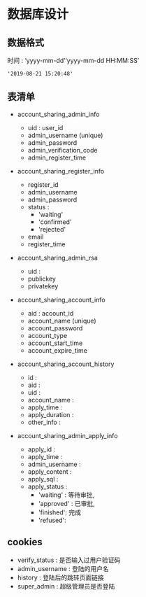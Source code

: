 # 数据库设计
## 数据格式
时间 : ‘yyyy-mm-dd’‘yyyy-mm-dd HH:MM:SS’

    '2019-08-21 15:20:48'
## 表清单

- account_sharing_admin_info
    - uid : user_id
    - admin_username (unique)
    - admin_password
    - admin_verification_code
    - admin_register_time 

- account_sharing_register_info
    - register_id
    - admin_username
    - admin_password
    - status : 
      - 'waiting'
      - 'confirmed'
      - 'rejected'
    - email
    - register_time

- account_sharing_admin_rsa
    - uid :
    - publickey
    - privatekey
    
- account_sharing_account_info
    - aid : account_id
    - account_name (unique)
    - account_password
    - account_type
    - account_start_time
    - account_expire_time

- account_sharing_account_history
    - id :
    - aid :
    - uid :
    - account_name :
    - apply_time :
    - apply_duration :
    - other_info :

- account_sharing_admin_apply_info
    - apply_id : 
    - apply_time :
    - admin_username :
    - apply_content :
    - apply_sql :
    - apply_status : 
        - 'waiting' : 等待审批,
        - 'approved' : 已审批,
        - 'finished': 完成
        - 'refused':
    
    
## cookies
- verify_status : 是否输入过用户验证码
- admin_username : 登陆的用户名
- history : 登陆后的跳转页面链接
- super_admin : 超级管理员是否登陆